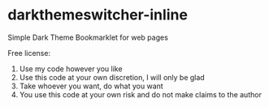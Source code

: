 # darkthemeswitcher-inline
Simple Dark Theme Bookmarklet for web pages

Free license:
   1. Use my code however you like
   2. Use this code at your own discretion, I will only be glad
   3. Take whoever you want, do what you want
   4. You use this code at your own risk and do not make claims to the author

